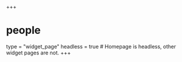 +++
# people
type = "widget_page"
headless = true  # Homepage is headless, other widget pages are not.
+++
